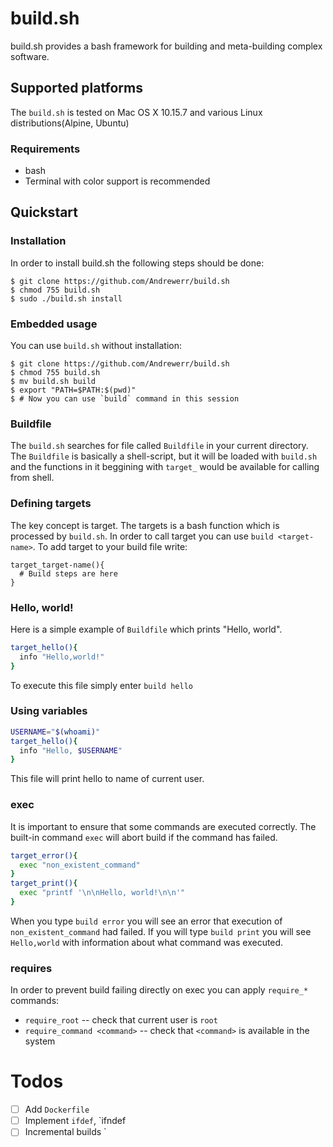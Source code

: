# build.sh
build.sh provides a bash framework for building and meta-building complex software.
## Supported platforms
The `build.sh` is tested on Mac OS X 10.15.7 and various Linux distributions(Alpine, Ubuntu)
### Requirements
  * bash
  * Terminal with color support is recommended
## Quickstart
### Installation
  In order to install build.sh the following steps should be done:
  ```
  $ git clone https://github.com/Andrewerr/build.sh
  $ chmod 755 build.sh
  $ sudo ./build.sh install
  ```
### Embedded usage
  You can use `build.sh` without installation:<br>
  ```
  $ git clone https://github.com/Andrewerr/build.sh
  $ chmod 755 build.sh
  $ mv build.sh build
  $ export "PATH=$PATH:$(pwd)"
  $ # Now you can use `build` command in this session
  ```
### Buildfile
  The `build.sh` searches for file called `Buildfile` in your current directory.
  The `Buildfile` is basically a shell-script, but it will be loaded with `build.sh` and
  the functions in it beggining with `target_` would be available for calling from shell.
### Defining targets
  The key concept is target. The targets is a bash function which is processed by `build.sh`. In order to call target you can use `build <target-name>`.
  To add target to your build file write:
  ```
  target_target-name(){
    # Build steps are here
  }
  ```
### Hello, world!
  Here is a simple example of `Buildfile` which prints "Hello, world".
  ```bash
  target_hello(){
    info "Hello,world!"
  }
  ```
  To execute this file simply enter `build hello`
### Using variables
  ```bash
  USERNAME="$(whoami)"
  target_hello(){
    info "Hello, $USERNAME"
  }
  ```
  This file will print hello to name of current user.

### exec
  It is important to ensure that some commands are executed correctly. The built-in command `exec` will abort build if the command has failed.
  ```bash
  target_error(){
    exec "non_existent_command"
  }
  target_print(){   
    exec "printf '\n\nHello, world!\n\n'"
  }
  ```
  When you type `build error` you will see an error that execution of `non_existent_command` had failed. If you will type `build print` you will see `Hello,world` with information about what command was executed.

### requires
  In order to prevent build failing directly on exec you can apply `require_*` commands:
  * `require_root` -- check that current user is `root`
  * `require_command <command>` -- check that `<command>` is available in the system


# Todos
* [ ] Add `Dockerfile`
* [ ] Implement `ifdef`, `ifndef
* [ ] Incremental builds
`
